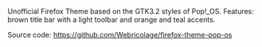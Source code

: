 Unofficial Firefox Theme based on the GTK3.2 styles of Pop!_OS.
Features: brown title bar with a light toolbar and orange and teal accents.

Source code: https://github.com/Webricolage/firefox-theme-pop-os
